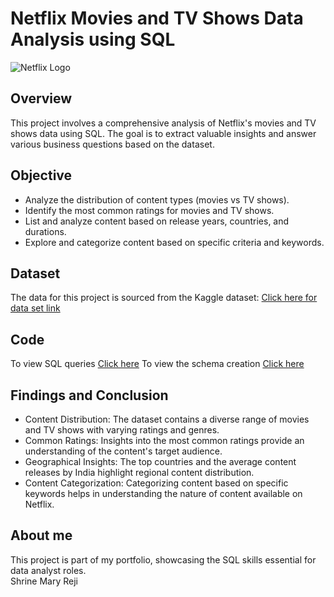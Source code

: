 # Netflix Movies and TV Shows Data Analysis using SQL
![Netflix Logo](https://github.com/shrinemary/netflix_sql_1/blob/b68c15257f514c6647b0e36938f91e46e8be0f4e/netflix-logo-movies-tv-shows.avif)
## Overview
This project involves a comprehensive analysis of Netflix's movies and TV shows data using SQL. The goal is to extract valuable insights and answer various business questions based on the dataset. 
## Objective
- Analyze the distribution of content types (movies vs TV shows).
- Identify the most common ratings for movies and TV shows.
- List and analyze content based on release years, countries, and durations.
- Explore and categorize content based on specific criteria and keywords.
## Dataset
The data for this project is sourced from the Kaggle dataset:
[Click here for data set link](https://www.kaggle.com/datasets/shivamb/netflix-shows?resource=download)
## Code
To view SQL queries [Click here](netflix_business_solutions.sql)
To view the schema creation [Click here]()

## Findings and Conclusion
- Content Distribution: The dataset contains a diverse range of movies and TV shows with varying ratings and genres.
- Common Ratings: Insights into the most common ratings provide an understanding of the content's target audience.
- Geographical Insights: The top countries and the average content releases by India highlight regional content distribution.
- Content Categorization: Categorizing content based on specific keywords helps in understanding the nature of content available on Netflix.
## About me 
This project is part of my portfolio, showcasing the SQL skills essential for data analyst roles.  
Shrine Mary Reji
